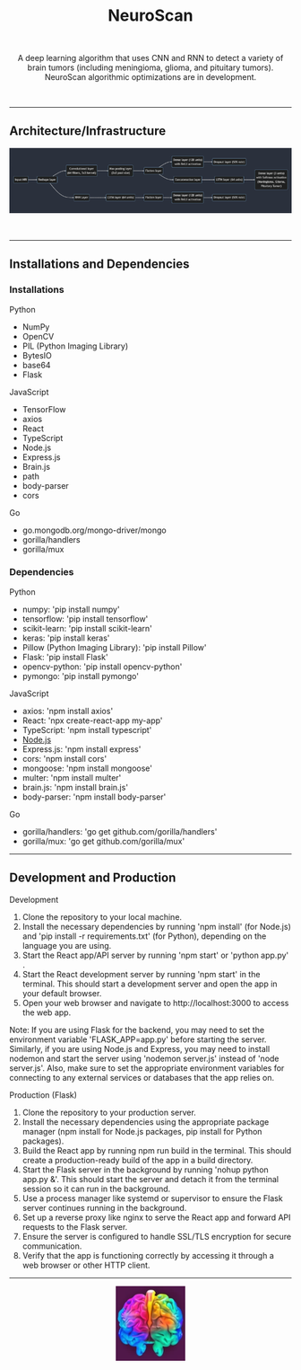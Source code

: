 <h1 align="center">NeuroScan</h1>
<br />
<p align="center">
A deep learning algorithm that uses CNN and RNN to detect a variety of brain tumors (including meningioma, glioma, and pituitary tumors). NeuroScan algorithmic optimizations are in development. 
</p>
<br />

---

<h2>Architecture/Infrastructure</h2>

<p align="center">
  <p> 
    <img src="https://github.com/AbhiAlest/NeuroScan/blob/main/Predictions/Learning%20Architecture/NeuroScan%20Architecture.png?raw=true" alt = "NeuroScan Architecture" >
</p>
<br />

---
  
<h2 >Installations and Dependencies</h2>

<h3 >Installations</h3>

Python
* NumPy
* OpenCV
* PIL (Python Imaging Library)
* BytesIO
* base64
* Flask

JavaScript
* TensorFlow
* axios
* React
* TypeScript
* Node.js
* Express.js
* Brain.js
* path
* body-parser
* cors

Go
* go.mongodb.org/mongo-driver/mongo
* gorilla/handlers
* gorilla/mux

<h3 >Dependencies</h3>



Python
* numpy: 'pip install numpy'
* tensorflow: 'pip install tensorflow'
* scikit-learn: 'pip install scikit-learn'
* keras: 'pip install keras'
* Pillow (Python Imaging Library): 'pip install Pillow'
* Flask: 'pip install Flask'
* opencv-python: 'pip install opencv-python'
* pymongo: 'pip install pymongo'

JavaScript
* axios: 'npm install axios'
* React: 'npx create-react-app my-app'
* TypeScript: 'npm install typescript'
* [Node.js](https://nodejs.org/en/download)
* Express.js: 'npm install express'
* cors: 'npm install cors'
* mongoose: 'npm install mongoose'
* multer: 'npm install multer'
* brain.js: 'npm install brain.js'
* body-parser: 'npm install body-parser'

Go
* gorilla/handlers: 'go get github.com/gorilla/handlers'
* gorilla/mux: 'go get github.com/gorilla/mux'



---
<h2 >Development and Production</h2>

Development
1. Clone the repository to your local machine.
2. Install the necessary dependencies by running 'npm install' (for Node.js) and 'pip install -r requirements.txt' (for Python), depending on the language you are using.
3. Start the React app/API server by running 'npm start' or 'python app.py' .
4. Start the React development server by running 'npm start' in the terminal. This should start a development server and open the app in your default browser.
5. Open your web browser and navigate to http://localhost:3000 to access the web app.

Note: If you are using Flask for the backend, you may need to set the environment variable 'FLASK_APP=app.py' before starting the server. Similarly, if you are using Node.js and Express, you may need to install nodemon and start the server using 'nodemon server.js' instead of 'node server.js'. Also, make sure to set the appropriate environment variables for connecting to any external services or databases that the app relies on.

Production (Flask)
1. Clone the repository to your production server.
2. Install the necessary dependencies using the appropriate package manager (npm install for Node.js packages, pip install for Python packages).
3. Build the React app by running npm run build in the terminal. This should create a production-ready build of the app in a build directory.
4. Start the Flask server in the background by running 'nohup python app.py &'. This should start the server and detach it from the terminal session so it can run in the background.
5. Use a process manager like systemd or supervisor to ensure the Flask server continues running in the background.
6. Set up a reverse proxy like nginx to serve the React app and forward API requests to the Flask server.
7. Ensure the server is configured to handle SSL/TLS encryption for secure communication.
8. Verify that the app is functioning correctly by accessing it through a web browser or other HTTP client.


---
<div align="center">
  <p> 
    <img src="https://github.com/AbhiAlest/NeuroScan/blob/main/Logo/NeuroScan.png?raw=true" alt = "NeuroScan Logo" >
</p>
